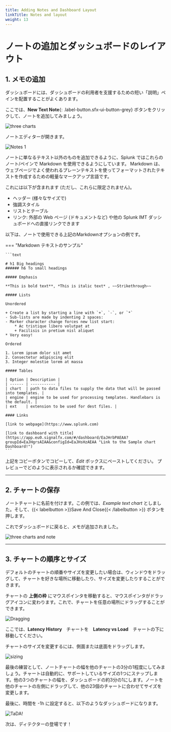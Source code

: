 ```yaml
---
title: Adding Notes and Dashboard Layout
linkTitle: Notes and layout
weight: 13
---
```


# ノートの追加とダッシュボードのレイアウト

## 1. メモの追加

ダッシュボードには、ダッシュボードの利用者を支援するための短い「説明」ペインを配置することがよくあります。

ここでは、**New Text Note**{: .label-button.sfx-ui-button-grey} ボタンをクリックして、ノートを追加してみましょう。

![three charts](../../../images/M-MoreCharts-10.png)

ノートエディターが開きます。

![Notes 1](../../../images/M-Notes-1.png)

ノートに単なるテキスト以外のものを追加できるように、Splunk ではこれらのノート/ペインで Markdown を使用できるようにしています。
Markdown は、ウェブページでよく使われるプレーンテキストを使ってフォーマットされたテキストを作成するための軽量なマークアップ言語です。

これには以下が含まれます (ただし、これらに限定されません)。

* ヘッダー (様々なサイズで)
* 強調スタイル
* リストとテーブル
* リンク: 外部の Web ページ (ドキュメントなど) や他の Splunk IMT ダッシュボードへの直接リンクできます

以下は、ノートで使用できる上記のMarkdownオプションの例です。

=== "Markdown テキストのサンプル"

    ```text

    # h1 Big headings
    ###### h6 To small headings

    ##### Emphasis

    **This is bold text**, *This is italic text* , ~~Strikethrough~~

    ##### Lists

    Unordered

    + Create a list by starting a line with `+`, `-`, or `*`
    - Sub-lists are made by indenting 2 spaces:
    - Marker character change forces new list start:
        * Ac tristique libero volutpat at
        + Facilisis in pretium nisl aliquet
    * Very easy!

    Ordered

    1. Lorem ipsum dolor sit amet
    2. Consectetur adipiscing elit
    3. Integer molestie lorem at massa

    ##### Tables

    | Option | Description |
    | ------ | ----------- |
    | chart  | path to data files to supply the data that will be passed into templates. |
    | engine | engine to be used for processing templates. Handlebars is the default. |
    | ext    | extension to be used for dest files. |

    #### Links

    [link to webpage](https://www.splunk.com)

    [link to dashboard with title](https://app.eu0.signalfx.com/#/dashboard/EaJHrbPAEAA?groupId=EaJHgrsAIAA&configId=EaJHsHzAEAA "Link to the Sample chart Dashboard!")
    ```
上記をコピーボタンでコピーして、*Edit* ボックスにペーストしてください。
プレビューでどのように表示されるか確認できます。

---

## 2. チャートの保存

ノートチャートに名前を付けます。この例では、*Example text chart* としました。そして、{{< labelbutton  >}}Save And Close{{< /labelbutton >}} ボタンを押します。

これでダッシュボードに戻ると、メモが追加されました。

![three charts and note](../../../images/M-Notes-2.png)

---

## 3. チャートの順序とサイズ

デフォルトのチャートの順番やサイズを変更したい場合は、ウィンドウをドラッグして、チャートを好きな場所に移動したり、サイズを変更したりすることができます。

チャートの **上側の枠** にマウスポインタを移動すると、マウスポインタがドラッグアイコンに変わります。これで、チャートを任意の場所にドラッグすることができます。

![Dragging](../../../images/M-Notes-4.png)

ここでは、**Latency History**　チャートを　**Latency vs Load**　チャートの下に移動してください。

チャートのサイズを変更するには、側面または底面をドラッグします。

![sizing](../../../images/M-Notes-5.png)

最後の練習として、ノートチャートの幅を他のチャートの3分の1程度にしてみましょう。チャートは自動的に、サポートしているサイズの1つにスナップします。他の3つのチャートの幅を、ダッシュボードの約3分の1にします。ノートを他のチャートの左側にドラッグして、他の23個のチャートに合わせてサイズを変更します。

最後に、時間を -1h に設定すると、以下のようなダッシュボードになります。

![TaDA!](../../../images/M-Notes-6.png)

次は、ディテクターの登場です！
